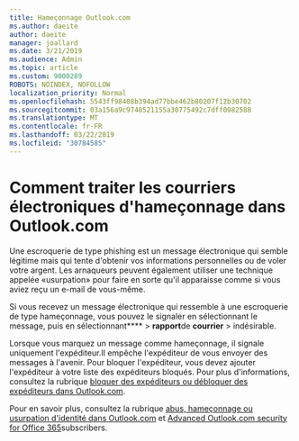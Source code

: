 ```yaml
---
title: Hameçonnage Outlook.com
ms.author: daeite
author: daeite
manager: joallard
ms.date: 3/21/2019
ms.audience: Admin
ms.topic: article
ms.custom: 9000289
ROBOTS: NOINDEX, NOFOLLOW
localization_priority: Normal
ms.openlocfilehash: 5543ff98408b394ad77bbe462b80207f12b30702
ms.sourcegitcommit: 03a156a9c9740521155a30775492c7dff0982588
ms.translationtype: MT
ms.contentlocale: fr-FR
ms.lasthandoff: 03/22/2019
ms.locfileid: "30784585"
---
```

# <a name="how-to-deal-with-phishing-email-in-outlookcom"></a>Comment traiter les courriers électroniques d'hameçonnage dans Outlook.com

Une escroquerie de type phishing est un message électronique qui semble légitime mais qui tente d'obtenir vos informations personnelles ou de voler votre argent. Les arnaqueurs peuvent également utiliser une technique appelée «usurpation» pour faire en sorte qu'il apparaisse comme si vous aviez reçu un e-mail de vous-même.

Si vous recevez un message électronique qui ressemble à une escroquerie de type hameçonnage, vous pouvez le signaler en sélectionnant le message, puis en sélectionnant**** > **rapport**de **courrier** > indésirable.

Lorsque vous marquez un message comme hameçonnage, il signale uniquement l'expéditeur.Il empêche l'expéditeur de vous envoyer des messages à l'avenir. Pour bloquer l'expéditeur, vous devez ajouter l'expéditeur à votre liste des expéditeurs bloqués. Pour plus d'informations, consultez la rubrique [bloquer des expéditeurs ou débloquer des expéditeurs dans Outlook.com](https://support.office.com/article/afba1c94-77bb-4f50-8b85-057cf52f4d5e).

Pour en savoir plus, consultez la rubrique [abus, hameçonnage ou usurpation d'identité dans Outlook.com](https://support.office.com/article/0d882ea5-eedc-4bed-aebc-079ffa1105a3) et [Advanced Outlook.com security for Office 365](https://support.office.com/article/882d2243-eab9-4545-a58a-b36fee4a46e2)subscribers.
